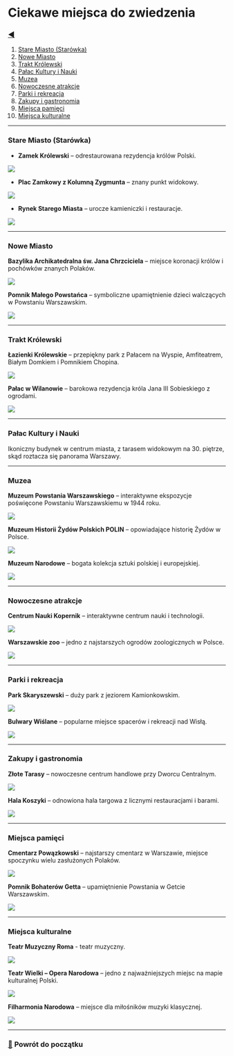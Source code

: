 
# Ciekawe miejsca do zwiedzenia

### [◀️](./path/to/readme.md)

1. [Stare Miasto (Starówka)](#stare-miasto-starówka)
2. [Nowe Miasto](#nowe-miasto)
3. [Trakt Królewski](#trakt-królewski)
4. [Pałac Kultury i Nauki](#pałac-kultury-i-nauki)
5. [Muzea](#muzea)
6. [Nowoczesne atrakcje](#nowoczesne-atrakcje)
7. [Parki i rekreacja](#parki-i-rekreacja)
8. [Zakupy i gastronomia](#zakupy-i-gastronomia)
9. [Miejsca pamięci](#miejsca-pamięci)
10. [Miejsca kulturalne](#miejsca-kulturalne)

---

### Stare Miasto (Starówka)

- **Zamek Królewski** – odrestaurowana rezydencja królów Polski.

![](https://www.national-geographic.pl/media/cache/big/uploads/media/default/0014/95/zamek-krolewski-w-warszawie-niezrealizowane-plany-przebudowy-jak-miala-wygladac-siedziba-krolow-polski-fot-marcin-bialek-wikimedia-commons-cc-by-sa-3-0-2-5-2-0-1-0.jpg)

- **Plac Zamkowy z Kolumną Zygmunta** – znany punkt widokowy.

![](https://upload.wikimedia.org/wikipedia/commons/e/e3/Kolumna_Zygmunta_III_Wazy_2020.jpg)

- **Rynek Starego Miasta** – urocze kamieniczki i restauracje.

![](https://static.webcamera.pl/cms-pages/51.jpg)

---

### Nowe Miasto

**Bazylika Archikatedralna św. Jana Chrzciciela** – miejsce koronacji królów i pochówków znanych Polaków.

![](https://katedra.mkw.pl/wp-content/uploads/2019/12/katedra_MG_8975.jpg)

**Pomnik Małego Powstańca** – symboliczne upamiętnienie dzieci walczących w Powstaniu Warszawskim.

![](https://gloria-victis.pl/uploads/blog/main/5f1ed3f05c538-4b81d5aeb101435e64466827d8ba4c9c.jpg)

---

### Trakt Królewski

**Łazienki Królewskie** – przepiękny park z Pałacem na Wyspie, Amfiteatrem, Białym Domkiem i Pomnikiem Chopina.

![](https://www.gov.pl/photo/format/7029eeeb-da89-470b-82c3-4b9a0029693d/resolution/1920x810)

**Pałac w Wilanowie** – barokowa rezydencja króla Jana III Sobieskiego z ogrodami.

![](https://www.wilanow-palac.pl/images/slider/imageset/01_palac_wilanowski.jpg)

---

### Pałac Kultury i Nauki

Ikoniczny budynek w centrum miasta, z tarasem widokowym na 30. piętrze, skąd roztacza się panorama Warszawy.

---

### Muzea

**Muzeum Powstania Warszawskiego** – interaktywne ekspozycje poświęcone Powstaniu Warszawskiemu w 1944 roku.

![](https://go2warsaw.pl/wp-content/uploads/muzeum-powstania-warszawskiego-fot-filip-kwiatkowski-4.jpg)

**Muzeum Historii Żydów Polskich POLIN** – opowiadające historię Żydów w Polsce.

![](https://upload.wikimedia.org/wikipedia/commons/2/26/Museum_of_the_History_of_Polish_Jews_in_Warsaw_building_0011.jpg)

**Muzeum Narodowe** – bogata kolekcja sztuki polskiej i europejskiej.

![](https://upload.wikimedia.org/wikipedia/commons/9/91/Muzeum_Narodowe_w_Warszawie.jpg)

---

### Nowoczesne atrakcje

**Centrum Nauki Kopernik** – interaktywne centrum nauki i technologii.

![](https://go2warsaw.pl/wp-content/uploads/centrum-nauki-kopernik-fot-mst-warszawa-3.jpg)

**Warszawskie zoo** – jedno z najstarszych ogrodów zoologicznych w Polsce.

![](https://4.bp.blogspot.com/-inquniUoAdE/U7mkyTa706I/AAAAAAAAA80/qMYQVwBMg3E/s1600/szyld-przy-wejsciu-do-zoo.jpg)

---

### Parki i rekreacja

**Park Skaryszewski** – duży park z jeziorem Kamionkowskim.

![](https://bi.im-g.pl/im/36/0f/13/z19988278AMP,Park-Skaryszewski.jpg)

**Bulwary Wiślane** – popularne miejsce spacerów i rekreacji nad Wisłą.

![](https://galeria.bankier.pl/p/c/c/ac84aeeaba9f17-945-560-0-25-1151-690.jpg)

---

### Zakupy i gastronomia

**Złote Tarasy** – nowoczesne centrum handlowe przy Dworcu Centralnym.

![](https://cwretail.pl/wp-content/uploads/2021/08/picture.jpg)

**Hala Koszyki** – odnowiona hala targowa z licznymi restauracjami i barami.

![](https://upload.wikimedia.org/wikipedia/commons/thumb/3/39/Hala_Koszyki_22_pa%C5%BAdziernika_2016.jpg/1200px-Hala_Koszyki_22_pa%C5%BAdziernika_2016.jpg)

---

### Miejsca pamięci

**Cmentarz Powązkowski** – najstarszy cmentarz w Warszawie, miejsce spoczynku wielu zasłużonych Polaków.

![](https://go2warsaw.pl/wp-content/uploads/cmentarz-powazkowski-fot-tomasz-nowak-2.jpg)

**Pomnik Bohaterów Getta** – upamiętnienie Powstania w Getcie Warszawskim.

![](https://static.wikia.nocookie.net/warszawa/images/1/16/Pomnik_Bohater%C3%B3w_Getta_z_wie%C5%84cem_Baracka_Obamy.JPG/revision/latest?cb=20110731152457)

---

### Miejsca kulturalne

**Teatr Muzyczny Roma** - teatr muzyczny.

![](https://muzykaitechnologia.pl/wp-content/uploads/2019/12/ROMA-2019-34-of-119.jpg)

**Teatr Wielki – Opera Narodowa** – jedno z najważniejszych miejsc na mapie kulturalnej Polski.

![](https://bi.im-g.pl/im/28/54/12/z19221544AMP,Teatr-Wielki-Opera-Narodowa.jpg)

**Filharmonia Narodowa** – miejsce dla miłośników muzyki klasycznej.

![](https://d-art.ppstatic.pl/kadry/k/r/aa/f1/617a9d0b66385_o_full.jpg)

---

### [🔼](#ciekawe-miejsca-do-zwiedzenia) **Powrót do początku**